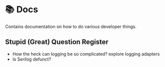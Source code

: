 # 📚 Docs
Contains documentation on how to do various developer things.

## Stupid (Great) Question Register
- How the heck can logging be so complicated? explore logging adapters
- Is Serilog defunct?